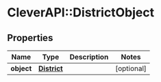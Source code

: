 # CleverAPI::DistrictObject

## Properties
Name | Type | Description | Notes
------------ | ------------- | ------------- | -------------
**object** | [**District**](District.md) |  | [optional] 


